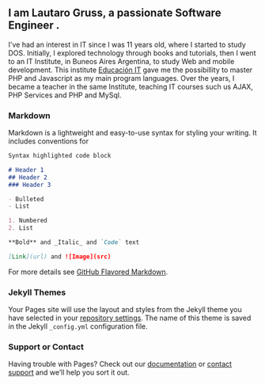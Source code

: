 ## I am Lautaro Gruss, a passionate Software Engineer .

I've had an interest in IT since I was 11 years old, where I started to study DOS. 
Initially, I explored technology through books and tutorials, then I went to an IT Institute, in Buneos Aires Argentina, to study Web and mobile development.
This institute [Educación IT](http://www.educacionit.com/) gave me the possibillity to master PHP and Javascript as my main program languages. Over the years, I became a teacher in the same Institute, teaching IT courses such us AJAX, PHP Services and PHP and MySql.



### Markdown

Markdown is a lightweight and easy-to-use syntax for styling your writing. It includes conventions for

```markdown
Syntax highlighted code block

# Header 1
## Header 2
### Header 3

- Bulleted
- List

1. Numbered
2. List

**Bold** and _Italic_ and `Code` text

[Link](url) and ![Image](src)
```

For more details see [GitHub Flavored Markdown](https://guides.github.com/features/mastering-markdown/).

### Jekyll Themes

Your Pages site will use the layout and styles from the Jekyll theme you have selected in your [repository settings](https://github.com/lautapercuspain/lautapercuspain.github.io/settings). The name of this theme is saved in the Jekyll `_config.yml` configuration file.

### Support or Contact

Having trouble with Pages? Check out our [documentation](https://help.github.com/categories/github-pages-basics/) or [contact support](https://github.com/contact) and we’ll help you sort it out.
